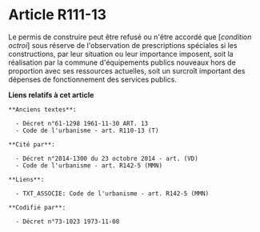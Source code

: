 # Article R111-13

Le permis de construire peut être refusé ou n'être accordé que [*condition octroi*] sous réserve de l'observation de
prescriptions spéciales si les constructions, par leur situation ou leur importance imposent, soit la réalisation par la
commune d'équipements publics nouveaux hors de proportion avec ses ressources actuelles, soit un surcroît important des
dépenses de fonctionnement des services publics.

**Liens relatifs à cet article**

	**Anciens textes**:

	  - Décret n°61-1298 1961-11-30 ART. 13
	  - Code de l'urbanisme - art. R110-13 (T)

	**Cité par**:

	  - Décret n°2014-1300 du 23 octobre 2014 - art. (VD)
	  - Code de l'urbanisme - art. R142-5 (MMN)

	**Liens**:

	  - TXT_ASSOCIE: Code de l'urbanisme - art. R142-5 (MMN)

	**Codifié par**:

	  - Décret n°73-1023 1973-11-08
